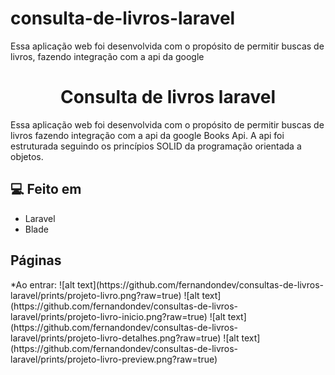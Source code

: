 # consulta-de-livros-laravel
Essa aplicação web foi desenvolvida com o propósito de permitir buscas de livros, fazendo integração com a api da google

<h1 align="center" id="title">Consulta de livros laravel</h1>

<p id="description">Essa aplicação web foi desenvolvida com o propósito de permitir buscas de livros fazendo integração com a api da google Books Api. A api foi estruturada seguindo os princípios SOLID da programação orientada a objetos.</p>

  
  
<h2>💻 Feito em</h2>

*   Laravel
*   Blade

  <h2>Páginas</h2>
  *Ao entrar:
![alt text](https://github.com/fernandondev/consultas-de-livros-laravel/prints/projeto-livro.png?raw=true)
![alt text](https://github.com/fernandondev/consultas-de-livros-laravel/prints/projeto-livro-inicio.png?raw=true)
![alt text](https://github.com/fernandondev/consultas-de-livros-laravel/prints/projeto-livro-detalhes.png?raw=true)
![alt text](https://github.com/fernandondev/consultas-de-livros-laravel/prints/projeto-livro-preview.png?raw=true)
  
